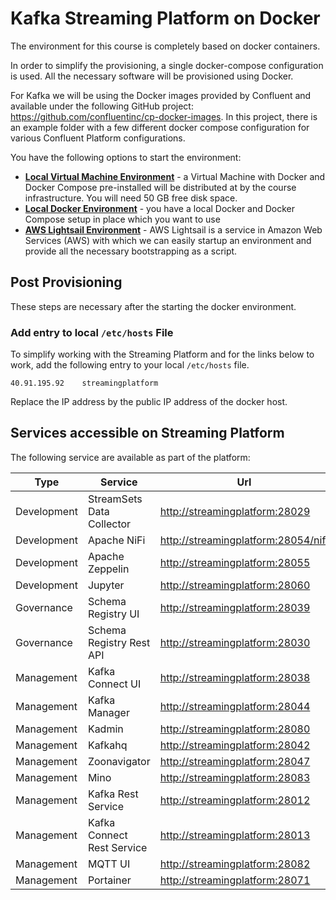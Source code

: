 # Kafka Streaming Platform on Docker

The environment for this course is completely based on docker containers. 

In order to simplify the provisioning, a single docker-compose configuration is used. All the necessary software will be provisioned using Docker.  

For Kafka we will be using the Docker images provided by Confluent and available under the following GitHub project: <https://github.com/confluentinc/cp-docker-images>. In this project, there is an example folder with a few different docker compose configuration for various Confluent Platform configurations.

You have the following options to start the environment:

 * [**Local Virtual Machine Environment**](./LocalVirtualMachine.md) - a Virtual Machine with Docker and Docker Compose pre-installed will be distributed at by the course infrastructure. You will need 50 GB free disk space.
 * [**Local Docker Environment**](./LocalDocker.md) - you have a local Docker and Docker Compose setup in place which you want to use
 * [**AWS Lightsail Environment**](./Lightsail.md) - AWS Lightsail is a service in Amazon Web Services (AWS) with which we can easily startup an environment and provide all the necessary bootstrapping as a script.

## Post Provisioning

These steps are necessary after the starting the docker environment. 

### Add entry to local `/etc/hosts` File

To simplify working with the Streaming Platform and for the links below to work, add the following entry to your local `/etc/hosts` file. 

```
40.91.195.92	streamingplatform
```

Replace the IP address by the public IP address of the docker host. 

## Services accessible on Streaming Platform
The following service are available as part of the platform:

Type | Service | Url
------|------- | -------------
Development | StreamSets Data Collector | <http://streamingplatform:28029>
Development | Apache NiFi | <http://streamingplatform:28054/nifi>
Development | Apache Zeppelin | <http://streamingplatform:28055>
Development | Jupyter | <http://streamingplatform:28060>
Governance | Schema Registry UI  | <http://streamingplatform:28039>
Governance | Schema Registry Rest API  | <http://streamingplatform:28030>
Management | Kafka Connect UI | <http://streamingplatform:28038>
Management | Kafka Manager  | <http://streamingplatform:28044>
Management | Kadmin  | <http://streamingplatform:28080>
Management | Kafkahq  | <http://streamingplatform:28042>
Management | Zoonavigator  | <http://streamingplatform:28047>
Management | Mino | <http://streamingplatform:28083>
Management | Kafka Rest Service | <http://streamingplatform:28012>
Management | Kafka Connect Rest Service | <http://streamingplatform:28013>
Management | MQTT UI | <http://streamingplatform:28082>
Management | Portainer | <http://streamingplatform:28071>

